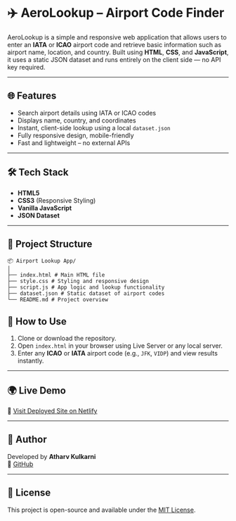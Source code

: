 # ✈️ AeroLookup – Airport Code Finder

AeroLookup is a simple and responsive web application that allows users to enter an **IATA** or **ICAO** airport code and retrieve basic information such as airport name, location, and country. Built using **HTML**, **CSS**, and **JavaScript**, it uses a static JSON dataset and runs entirely on the client side — no API key required.

---

## 🌐 Features

-  Search airport details using IATA or ICAO codes
-  Displays name, country, and coordinates
-  Instant, client-side lookup using a local `dataset.json`
-  Fully responsive design, mobile-friendly
-  Fast and lightweight – no external APIs

---

## 🛠️ Tech Stack

- **HTML5**
- **CSS3** (Responsive Styling)
- **Vanilla JavaScript**
- **JSON Dataset**

---

## 📁 Project Structure

```
📦 Airport Lookup App/
│
├── index.html # Main HTML file
├── style.css # Styling and responsive design
├── script.js # App logic and lookup functionality
├── dataset.json # Static dataset of airport codes
└── README.md # Project overview

```

## 🚀 How to Use

1. Clone or download the repository.
2. Open `index.html` in your browser using Live Server or any local server.
3. Enter any **ICAO** or **IATA** airport code (e.g., `JFK`, `VIDP`) and view results instantly.

---

## 🌍 Live Demo

🔗 [Visit Deployed Site on Netlify](https://atharv-airpot-finder.netlify.app/)  


---

## 👤 Author

Developed by **Atharv Kulkarni**  
🔗 [GitHub](https://github.com/atharvkulkarni)

---

## 📜 License

This project is open-source and available under the [MIT License](LICENSE).
